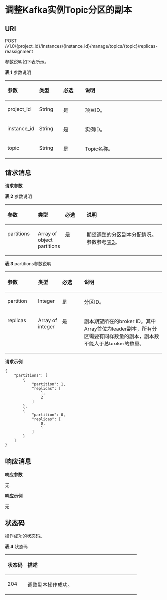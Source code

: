 # 调整Kafka实例Topic分区的副本<a name="ZH-CN_TOPIC_0210486913"></a>

## URI<a name="section9770155211595"></a>

POST  /v1.0/\{project\_id\}/instances/\{instance\_id\}/manage/topics/\{topic\}/replicas-reassignment

参数说明如下表所示。

**表 1**  参数说明

<a name="table10611131664920"></a>
<table><thead align="left"><tr id="row17611161674910"><th class="cellrowborder" valign="top" width="19.388061193880613%" id="mcps1.2.5.1.1"><p id="p12611516144919"><a name="p12611516144919"></a><a name="p12611516144919"></a>参数</p>
</th>
<th class="cellrowborder" valign="top" width="15.308469153084694%" id="mcps1.2.5.1.2"><p id="p15611181644912"><a name="p15611181644912"></a><a name="p15611181644912"></a>类型</p>
</th>
<th class="cellrowborder" valign="top" width="14.288571142885711%" id="mcps1.2.5.1.3"><p id="p76110163491"><a name="p76110163491"></a><a name="p76110163491"></a>必选</p>
</th>
<th class="cellrowborder" valign="top" width="51.01489851014899%" id="mcps1.2.5.1.4"><p id="p1661115160492"><a name="p1661115160492"></a><a name="p1661115160492"></a>说明</p>
</th>
</tr>
</thead>
<tbody><tr id="row2611181612493"><td class="cellrowborder" valign="top" width="19.388061193880613%" headers="mcps1.2.5.1.1 "><p id="p4611111619496"><a name="p4611111619496"></a><a name="p4611111619496"></a>project_id</p>
</td>
<td class="cellrowborder" valign="top" width="15.308469153084694%" headers="mcps1.2.5.1.2 "><p id="p12611181674918"><a name="p12611181674918"></a><a name="p12611181674918"></a>String</p>
</td>
<td class="cellrowborder" valign="top" width="14.288571142885711%" headers="mcps1.2.5.1.3 "><p id="p12611141617494"><a name="p12611141617494"></a><a name="p12611141617494"></a>是</p>
</td>
<td class="cellrowborder" valign="top" width="51.01489851014899%" headers="mcps1.2.5.1.4 "><p id="p98322520472"><a name="p98322520472"></a><a name="p98322520472"></a>项目ID。</p>
</td>
</tr>
<tr id="row1861191611497"><td class="cellrowborder" valign="top" width="19.388061193880613%" headers="mcps1.2.5.1.1 "><p id="p1612111634920"><a name="p1612111634920"></a><a name="p1612111634920"></a>instance_id</p>
</td>
<td class="cellrowborder" valign="top" width="15.308469153084694%" headers="mcps1.2.5.1.2 "><p id="p4612216174919"><a name="p4612216174919"></a><a name="p4612216174919"></a>String</p>
</td>
<td class="cellrowborder" valign="top" width="14.288571142885711%" headers="mcps1.2.5.1.3 "><p id="p14612516114917"><a name="p14612516114917"></a><a name="p14612516114917"></a>是</p>
</td>
<td class="cellrowborder" valign="top" width="51.01489851014899%" headers="mcps1.2.5.1.4 "><p id="p19832115274718"><a name="p19832115274718"></a><a name="p19832115274718"></a>实例ID。</p>
</td>
</tr>
<tr id="row461251610494"><td class="cellrowborder" valign="top" width="19.388061193880613%" headers="mcps1.2.5.1.1 "><p id="p1461281618498"><a name="p1461281618498"></a><a name="p1461281618498"></a>topic</p>
</td>
<td class="cellrowborder" valign="top" width="15.308469153084694%" headers="mcps1.2.5.1.2 "><p id="p861261634913"><a name="p861261634913"></a><a name="p861261634913"></a>String</p>
</td>
<td class="cellrowborder" valign="top" width="14.288571142885711%" headers="mcps1.2.5.1.3 "><p id="p9612101614915"><a name="p9612101614915"></a><a name="p9612101614915"></a>是</p>
</td>
<td class="cellrowborder" valign="top" width="51.01489851014899%" headers="mcps1.2.5.1.4 "><p id="p6832952194719"><a name="p6832952194719"></a><a name="p6832952194719"></a>Topic名称。</p>
</td>
</tr>
</tbody>
</table>

## 请求消息<a name="section117717524597"></a>

**请求参数**

**表 2**  参数说明

<a name="table0773452205910"></a>
<table><thead align="left"><tr id="row17899145213598"><th class="cellrowborder" valign="top" width="19.388061193880613%" id="mcps1.2.5.1.1"><p id="p889965225916"><a name="p889965225916"></a><a name="p889965225916"></a>参数</p>
</th>
<th class="cellrowborder" valign="top" width="15.308469153084694%" id="mcps1.2.5.1.2"><p id="p889985235912"><a name="p889985235912"></a><a name="p889985235912"></a>类型</p>
</th>
<th class="cellrowborder" valign="top" width="14.288571142885711%" id="mcps1.2.5.1.3"><p id="p15899125295916"><a name="p15899125295916"></a><a name="p15899125295916"></a>必选</p>
</th>
<th class="cellrowborder" valign="top" width="51.01489851014899%" id="mcps1.2.5.1.4"><p id="p12899185218591"><a name="p12899185218591"></a><a name="p12899185218591"></a>说明</p>
</th>
</tr>
</thead>
<tbody><tr id="row1900205215918"><td class="cellrowborder" valign="top" width="19.388061193880613%" headers="mcps1.2.5.1.1 "><p id="p7900175211593"><a name="p7900175211593"></a><a name="p7900175211593"></a>partitions</p>
</td>
<td class="cellrowborder" valign="top" width="15.308469153084694%" headers="mcps1.2.5.1.2 "><p id="p890010524597"><a name="p890010524597"></a><a name="p890010524597"></a>Array of object partitions</p>
</td>
<td class="cellrowborder" valign="top" width="14.288571142885711%" headers="mcps1.2.5.1.3 "><p id="p59001452155914"><a name="p59001452155914"></a><a name="p59001452155914"></a>是</p>
</td>
<td class="cellrowborder" valign="top" width="51.01489851014899%" headers="mcps1.2.5.1.4 "><p id="p1590035212597"><a name="p1590035212597"></a><a name="p1590035212597"></a>期望调整的分区副本分配情况。参数参考<a href="#table078816528593">表3</a>。</p>
</td>
</tr>
</tbody>
</table>

**表 3**  partitions参数说明

<a name="table078816528593"></a>
<table><thead align="left"><tr id="row12900145212590"><th class="cellrowborder" valign="top" width="19.388061193880613%" id="mcps1.2.5.1.1"><p id="p6900125225919"><a name="p6900125225919"></a><a name="p6900125225919"></a>参数</p>
</th>
<th class="cellrowborder" valign="top" width="15.308469153084694%" id="mcps1.2.5.1.2"><p id="p390005215596"><a name="p390005215596"></a><a name="p390005215596"></a>类型</p>
</th>
<th class="cellrowborder" valign="top" width="14.288571142885711%" id="mcps1.2.5.1.3"><p id="p1290014521595"><a name="p1290014521595"></a><a name="p1290014521595"></a>必选</p>
</th>
<th class="cellrowborder" valign="top" width="51.01489851014899%" id="mcps1.2.5.1.4"><p id="p159004527598"><a name="p159004527598"></a><a name="p159004527598"></a>说明</p>
</th>
</tr>
</thead>
<tbody><tr id="row49008521593"><td class="cellrowborder" valign="top" width="19.388061193880613%" headers="mcps1.2.5.1.1 "><p id="p1590015218591"><a name="p1590015218591"></a><a name="p1590015218591"></a>partition</p>
</td>
<td class="cellrowborder" valign="top" width="15.308469153084694%" headers="mcps1.2.5.1.2 "><p id="p59009528598"><a name="p59009528598"></a><a name="p59009528598"></a>Integer</p>
</td>
<td class="cellrowborder" valign="top" width="14.288571142885711%" headers="mcps1.2.5.1.3 "><p id="p8900152125911"><a name="p8900152125911"></a><a name="p8900152125911"></a>是</p>
</td>
<td class="cellrowborder" valign="top" width="51.01489851014899%" headers="mcps1.2.5.1.4 "><p id="p13900952185920"><a name="p13900952185920"></a><a name="p13900952185920"></a>分区ID。</p>
</td>
</tr>
<tr id="row159008523594"><td class="cellrowborder" valign="top" width="19.388061193880613%" headers="mcps1.2.5.1.1 "><p id="p1490085265912"><a name="p1490085265912"></a><a name="p1490085265912"></a>replicas</p>
</td>
<td class="cellrowborder" valign="top" width="15.308469153084694%" headers="mcps1.2.5.1.2 "><p id="p12900165255916"><a name="p12900165255916"></a><a name="p12900165255916"></a>Array of integer</p>
</td>
<td class="cellrowborder" valign="top" width="14.288571142885711%" headers="mcps1.2.5.1.3 "><p id="p79009525593"><a name="p79009525593"></a><a name="p79009525593"></a>是</p>
</td>
<td class="cellrowborder" valign="top" width="51.01489851014899%" headers="mcps1.2.5.1.4 "><p id="p990015524593"><a name="p990015524593"></a><a name="p990015524593"></a>副本期望所在的broker ID。其中Array首位为leader副本，所有分区需要有同样数量的副本，副本数不能大于总broker的数量。</p>
</td>
</tr>
</tbody>
</table>

**请求示例**

```
{
    "partitions": [
        {
            "partition": 1,
            "replicas": [
                1,
                2
            ]
        },
        {
            "partition": 0,
            "replicas": [
                0,
                1
            ]
        }
    ]
}
```

## 响应消息<a name="section108103529595"></a>

**响应参数**

无

**响应示例**

无

## 状态码<a name="section11812352125912"></a>

操作成功的状态码。

**表 4**  状态码

<a name="table178131652145917"></a>
<table><thead align="left"><tr id="row4901952165911"><th class="cellrowborder" valign="top" width="15.15%" id="mcps1.2.3.1.1"><p id="p09011352165912"><a name="p09011352165912"></a><a name="p09011352165912"></a>状态码</p>
</th>
<th class="cellrowborder" valign="top" width="84.85000000000001%" id="mcps1.2.3.1.2"><p id="p1490165295919"><a name="p1490165295919"></a><a name="p1490165295919"></a>描述</p>
</th>
</tr>
</thead>
<tbody><tr id="row6901165212594"><td class="cellrowborder" valign="top" width="15.15%" headers="mcps1.2.3.1.1 "><p id="p29011452175917"><a name="p29011452175917"></a><a name="p29011452175917"></a>204</p>
</td>
<td class="cellrowborder" valign="top" width="84.85000000000001%" headers="mcps1.2.3.1.2 "><p id="p1890195215920"><a name="p1890195215920"></a><a name="p1890195215920"></a>调整副本操作成功。</p>
</td>
</tr>
</tbody>
</table>

